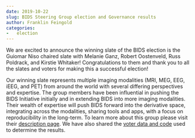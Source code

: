 ```yaml
---
date: 2019-10-22
slug: BIDS Steering Group election and Governance results
author: Franklin Feingold
categories:
-   election
---
```


We are excited to announce the winning slate of the BIDS election is the Guiomar Niso chaired slate with Melanie Ganz, Robert Oostenveld, Russ Poldrack, and Kirstie Whitaker! Congratulations to them and thank you to all the slates and voters for making this a successful election!

<!-- more -->

Our winning slate represents multiple imaging modalities (MRI, MEG, EEG, iEEG, and PET) from around the world with several differing perspectives and expertise.
The group members have been influential in pushing the BIDS Initiative initially and in extending BIDS into more imaging modalities.
Their wealth of expertise will push BIDS forward into the derivative space, integrating across the modalities, sharing tools and apps, with a focus on reproducibility in the long-term.
To learn more about this group please visit their [description page](https://drive.google.com/file/d/1mv_fOjeQbpAu6fVPKnTerXp-it6F59wi/view).
We have also shared the [voter data and code](https://www.google.com/url?q=https%3A%2F%2Fgithub.com%2Fbids-standard%2Fbids-specification%2Fwiki%2FBIDS-Steering-Group-Election-data&sa=D&sntz=1&usg=AFQjCNEht6bBbCvP44DfJX7u041qja9KFg) used to determine the results.
